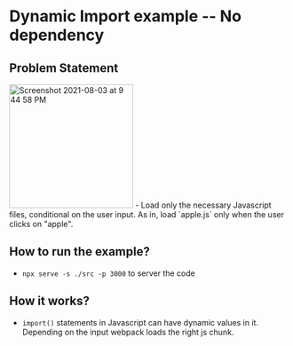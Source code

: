 # Dynamic Import example -- No dependency

## Problem Statement
<img width="223" alt="Screenshot 2021-08-03 at 9 44 58 PM" src="https://user-images.githubusercontent.com/2477788/128050123-b7105230-377b-4be2-8b0e-38ad622f91dd.png">
- Load only the necessary Javascript files, conditional on the user input. As in, load `apple.js` only when the user clicks on "apple".

## How to run the example?
- `npx serve -s ./src -p 3000` to server the code

## How it works?
- `import()` statements in Javascript can have dynamic values in it. Depending on the input webpack loads the right js chunk.
